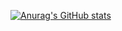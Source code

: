 [![Anurag's GitHub stats](https://github-readme-stats.vercel.app/api?username=zhouxinshi66&count_private=true&show_icons=true&theme=gruvbox)](https://github.com/anuraghazra/github-readme-stats)

